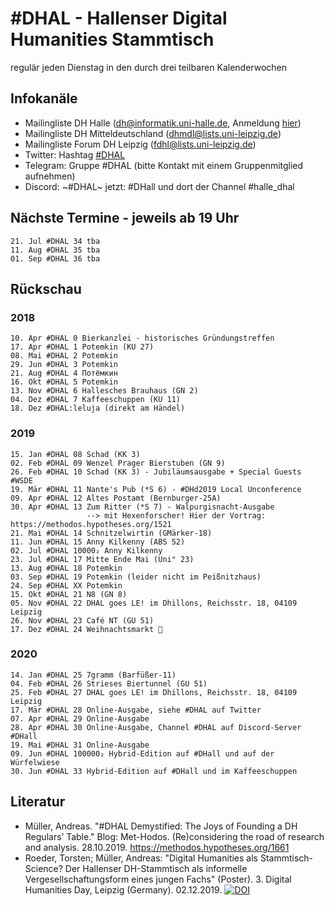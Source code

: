 # #DHAL - Hallenser Digital Humanities Stammtisch

regulär jeden Dienstag in den durch drei teilbaren Kalenderwochen

## Infokanäle

* Mailingliste DH Halle ([dh@informatik.uni-halle.de](mailto:dh@informatik.uni-halle.de), Anmeldung [hier](https://janus.informatik.uni-halle.de/cgi-bin/mailman/listinfo/dh))
* Mailingliste DH Mitteldeutschland ([dhmdl@lists.uni-leipzig.de](mailto:dhmdl@lists.uni-leipzig.de))
* Mailingliste Forum DH Leipzig ([fdhl@lists.uni-leipzig.de](mailto:fdhl@lists.uni-leipzig.de))
* Twitter: Hashtag [#DHAL](https://mobile.twitter.com/search?q=%23dhal&src=typed_query)
* Telegram: Gruppe #DHAL (bitte Kontakt mit einem Gruppenmitglied aufnehmen)
* Discord: ~#DHAL~ jetzt: #DHall und dort der Channel #halle_dhal

## Nächste Termine - jeweils ab 19 Uhr

```
21. Jul #DHAL 34 tba
11. Aug #DHAL 35 tba
01. Sep #DHAL 36 tba
```

## Rückschau

### 2018

```
10. Apr #DHAL 0 Bierkanzlei - historisches Gründungstreffen
17. Apr #DHAL 1 Potemkin (KU 27)
08. Mai #DHAL 2 Potemkin
29. Jun #DHAL 3 Potemkin
21. Aug #DHAL 4 Потёмкин
16. Okt #DHAL 5 Potemkin
13. Nov #DHAL 6 Hallesches Brauhaus (GN 2)
04. Dez #DHAL 7 Kaffeeschuppen (KU 11)
18. Dez #DHAL:leluja (direkt am Händel)
```

### 2019

```
15. Jan #DHAL 08 Schad (KK 3)
02. Feb #DHAL 09 Wenzel Prager Bierstuben (GN 9)
26. Feb #DHAL 10 Schad (KK 3) - Jubiläumsausgabe + Special Guests #WSDE
19. Mär #DHAL 11 Nante's Pub (*S 6) - #DHd2019 Local Unconference
09. Apr #DHAL 12 Altes Postamt (Bernburger-25A)
30. Apr #DHAL 13 Zum Ritter (*S 7) - Walpurgisnacht-Ausgabe
                 --> mit Hexenforscher! Hier der Vortrag: https://methodos.hypotheses.org/1521
21. Mai #DHAL 14 Schnitzelwirtin (GMärker-18)
11. Jun #DHAL 15 Anny Kilkenny (ABS 52)
02. Jul #DHAL 10000₂ Anny Kilkenny
23. Jul #DHAL 17 Mitte Ende Mai (Uni° 23)
13. Aug #DHAL 18 Potemkin
03. Sep #DHAL 19 Potemkin (leider nicht im Peißnitzhaus)
24. Sep #DHAL XX Potemkin
15. Okt #DHAL 21 N8 (GN 8)
05. Nov #DHAL 22 DHAL goes LE! im Dhillons, Reichsstr. 18, 04109 Leipzig
26. Nov #DHAL 23 Café NT (GU 51)
17. Dez #DHAL 24 Weihnachtsmarkt 🎄
```

### 2020

```
14. Jan #DHAL 25 7gramm (Barfüßer-11)
04. Feb #DHAL 26 Strieses Biertunnel (GU 51)
25. Feb #DHAL 27 DHAL goes LE! im Dhillons, Reichsstr. 18, 04109 Leipzig
17. Mär #DHAL 28 Online-Ausgabe, siehe #DHAL auf Twitter
07. Apr #DHAL 29 Online-Ausgabe
28. Apr #DHAL 30 Online-Ausgabe, Channel #DHAL auf Discord-Server #DHall
19. Mai #DHAL 31 Online-Ausgabe
09. Jun #DHAL 100000₂ Hybrid-Edition auf #DHall und auf der Würfelwiese
30. Jun #DHAL 33 Hybrid-Edition auf #DHall und im Kaffeeschuppen
```

## Literatur

* Müller, Andreas. "#DHAL Demystified: The Joys of Founding a DH Regulars’ Table." Blog: Met-Hodos. (Re)considering the road of research and analysis. 28.10.2019. https://methodos.hypotheses.org/1661
* Roeder, Torsten; Müller, Andreas: "Digital Humanities als Stammtisch-Science? Der Hallenser DH-Stammtisch als informelle Vergesellschaftungsform eines jungen Fachs" (Poster). 3. Digital Humanities Day, Leipzig (Germany). 02.12.2019. [![DOI](https://zenodo.org/badge/DOI/10.5281/zenodo.3557385.svg)](https://doi.org/10.5281/zenodo.3557385)

